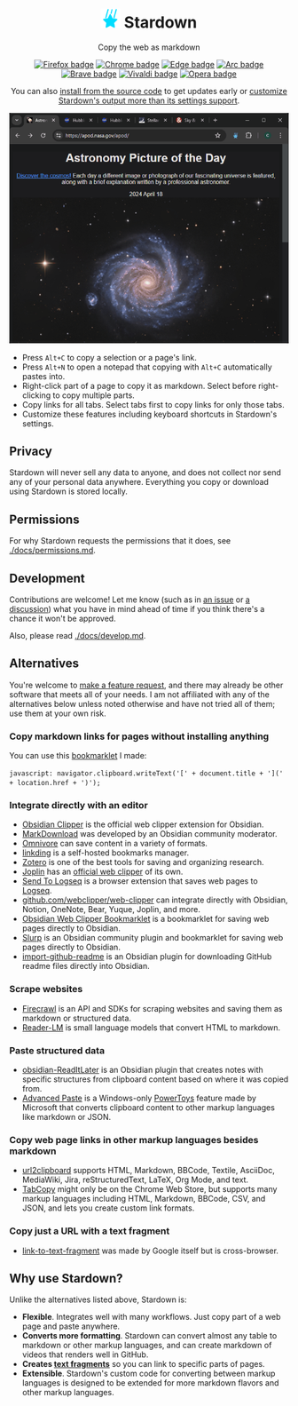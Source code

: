 <h1 align="center"><img width="35" alt="Stardown's icon" src="src/images/stardown.svg"> Stardown</h1>

<p align="center">Copy the web as markdown</p>

<p align="center">
    <a href="https://addons.mozilla.org/en-US/firefox/addon/stardown/"><img alt="Firefox badge" src="https://img.shields.io/badge/Firefox-black.svg?logo=firefoxbrowser&style=for-the-badge"></a>
    <a href="https://chrome.google.com/webstore/detail/clicknohlhfdlfjfkaeongkbdgbmkbhb"><img alt="Chrome badge" src="https://img.shields.io/badge/Chrome-black.svg?logo=googlechrome&style=for-the-badge&logoColor=238d41"></a>
    <a href="https://microsoftedge.microsoft.com/addons/detail/stardown/apolhpopcbbillkbfkmdibedlgjffckf"><img alt="Edge badge" src="https://img.shields.io/badge/Edge-black.svg?logo=microsoftedge&style=for-the-badge&logoColor=33b9ab"></a>
    <!-- <a><img alt="Safari badge" src="https://img.shields.io/badge/Safari-black.svg?logo=safari&style=for-the-badge&logoColor=188ff3"></a> -->
    <a href="https://chrome.google.com/webstore/detail/clicknohlhfdlfjfkaeongkbdgbmkbhb"><img alt="Arc badge" src="https://img.shields.io/badge/Arc-black.svg?logo=arc&style=for-the-badge"></a>
    <a href="https://chrome.google.com/webstore/detail/clicknohlhfdlfjfkaeongkbdgbmkbhb"><img alt="Brave badge" src="https://img.shields.io/badge/Brave-black.svg?logo=brave&style=for-the-badge"></a>
    <a href="https://chrome.google.com/webstore/detail/clicknohlhfdlfjfkaeongkbdgbmkbhb"><img alt="Vivaldi badge" src="https://img.shields.io/badge/Vivaldi-black.svg?logo=vivaldi&style=for-the-badge"></a>
    <a href="https://chrome.google.com/webstore/detail/clicknohlhfdlfjfkaeongkbdgbmkbhb"><img alt="Opera badge" src="https://img.shields.io/badge/Opera-black.svg?logo=opera&style=for-the-badge"></a>
</p>
<p align="center">
    You can also
    <a href="./docs/install-from-source.md">
        install from the source code</a>
    to get updates early or <a href="./src/converters/README.md#implementation">customize Stardown's output more than its settings support</a>.
</p>

<p align="center"><img alt="demo gif" src="https://github.com/Stardown-app/assets/blob/main/Stardown.gif"></p>

* Press `Alt+C` to copy a selection or a page's link.
* Press `Alt+N` to open a notepad that copying with `Alt+C` automatically pastes into.
* Right-click part of a page to copy it as markdown. Select before right-clicking to copy multiple parts.
* Copy links for all tabs. Select tabs first to copy links for only those tabs.
* Customize these features including keyboard shortcuts in Stardown's settings.

<!--
Stardown is free except that if you get it from Apple's App Store, there is a small fee to help cover the $99 USD per year cost I'm paying to keep Stardown available in the App Store.
-->

## Privacy

Stardown will never sell any data to anyone, and does not collect nor send any of your personal data anywhere. Everything you copy or download using Stardown is stored locally.

## Permissions

For why Stardown requests the permissions that it does, see [./docs/permissions.md](./docs/permissions.md).

## Development

Contributions are welcome! Let me know (such as in [an issue](https://github.com/Stardown-app/Stardown/issues) or [a discussion](https://github.com/Stardown-app/Stardown/discussions)) what you have in mind ahead of time if you think there's a chance it won't be approved.

Also, please read [./docs/develop.md](docs/develop.md).

## Alternatives

You're welcome to [make a feature request](https://github.com/Stardown-app/Stardown/issues/new?assignees=&labels=enhancement&projects=&template=feature_request.md&title=), and there may already be other software that meets all of your needs. I am not affiliated with any of the alternatives below unless noted otherwise and have not tried all of them; use them at your own risk.

### Copy markdown links for pages without installing anything

You can use this [bookmarklet](https://en.wikipedia.org/wiki/Bookmarklet) I made:

`javascript: navigator.clipboard.writeText('[' + document.title + '](' + location.href + ')');`

### Integrate directly with an editor

* [Obsidian Clipper](https://github.com/obsidianmd/obsidian-clipper) is the official web clipper extension for Obsidian.
* [MarkDownload](https://github.com/deathau/markdownload) was developed by an Obsidian community moderator.
* [Omnivore](https://omnivore.app/) can save content in a variety of formats.
* [linkding](https://github.com/sissbruecker/linkding) is a self-hosted bookmarks manager.
* [Zotero](https://www.zotero.org/) is one of the best tools for saving and organizing research.
* [Joplin](https://github.com/laurent22/joplin) has an [official web clipper](https://github.com/laurent22/joplin/blob/dev/readme/apps/clipper.md) of its own.
* [Send To Logseq](https://chromewebstore.google.com/detail/send-to-logseq/mgdccnefjlmhnfbmlnhddoogimbpmilj) is a browser extension that saves web pages to [Logseq](https://github.com/logseq/logseq?tab=readme-ov-file).
* [github.com/webclipper/web-clipper](https://github.com/webclipper/web-clipper) can integrate directly with Obsidian, Notion, OneNote, Bear, Yuque, Joplin, and more.
* [Obsidian Web Clipper Bookmarklet](https://gist.github.com/kepano/90c05f162c37cf730abb8ff027987ca3) is a bookmarklet for saving web pages directly to Obsidian.
* [Slurp](https://github.com/inhumantsar/slurp) is an Obsidian community plugin and bookmarklet for saving web pages directly to Obsidian.
* [import-github-readme](https://github.com/chasebank87/import-github-readme) is an Obsidian plugin for downloading GitHub readme files directly into Obsidian.

### Scrape websites

* [Firecrawl](https://github.com/mendableai/firecrawl) is an API and SDKs for scraping websites and saving them as markdown or structured data.
* [Reader-LM](https://jina.ai/news/reader-lm-small-language-models-for-cleaning-and-converting-html-to-markdown/?nocache=1) is small language models that convert HTML to markdown.

### Paste structured data

* [obsidian-ReadItLater](https://github.com/DominikPieper/obsidian-ReadItLater) is an Obsidian plugin that creates notes with specific structures from clipboard content based on where it was copied from.
* [Advanced Paste](https://learn.microsoft.com/en-us/windows/powertoys/advanced-paste) is a Windows-only [PowerToys](https://learn.microsoft.com/en-us/windows/powertoys/install) feature made by Microsoft that converts clipboard content to other markup languages like markdown or JSON.

### Copy web page links in other markup languages besides markdown

* [url2clipboard](https://github.com/asamuzaK/url2clipboard) supports HTML, Markdown, BBCode, Textile, AsciiDoc, MediaWiki, Jira, reStructuredText, LaTeX, Org Mode, and text.
* [TabCopy](https://chromewebstore.google.com/detail/tabcopy/micdllihgoppmejpecmkilggmaagfdmb) might only be on the Chrome Web Store, but supports many markup languages including HTML, Markdown, BBCode, CSV, and JSON, and lets you create custom link formats.

### Copy just a URL with a text fragment

* [link-to-text-fragment](https://github.com/GoogleChromeLabs/link-to-text-fragment) was made by Google itself but is cross-browser.

## Why use Stardown?

Unlike the alternatives listed above, Stardown is:

* **Flexible**. Integrates well with many workflows. Just copy part of a web page and paste anywhere.
* **Converts more formatting**. Stardown can convert almost any table to markdown or other markup languages, and can create markdown of videos that renders well in GitHub.
* **Creates [text fragments](https://web.dev/articles/text-fragments)** so you can link to specific parts of pages.
* **Extensible**. Stardown's custom code for converting between markup languages is designed to be extended for more markdown flavors and other markup languages.
